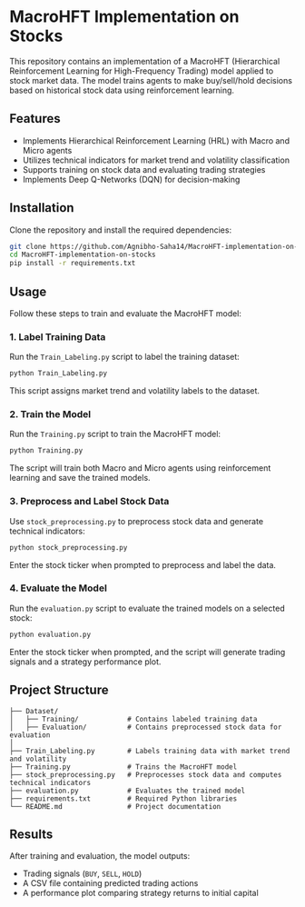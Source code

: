 # MacroHFT Implementation on Stocks

This repository contains an implementation of a MacroHFT (Hierarchical Reinforcement Learning for High-Frequency Trading) model applied to stock market data. The model trains agents to make buy/sell/hold decisions based on historical stock data using reinforcement learning.

## Features
- Implements Hierarchical Reinforcement Learning (HRL) with Macro and Micro agents
- Utilizes technical indicators for market trend and volatility classification
- Supports training on stock data and evaluating trading strategies
- Implements Deep Q-Networks (DQN) for decision-making

## Installation

Clone the repository and install the required dependencies:

```bash
git clone https://github.com/Agnibho-Saha14/MacroHFT-implementation-on-stocks.git
cd MacroHFT-implementation-on-stocks
pip install -r requirements.txt
```

## Usage

Follow these steps to train and evaluate the MacroHFT model:

### 1. Label Training Data
Run the `Train_Labeling.py` script to label the training dataset:
```bash
python Train_Labeling.py
```
This script assigns market trend and volatility labels to the dataset.

### 2. Train the Model
Run the `Training.py` script to train the MacroHFT model:
```bash
python Training.py
```
The script will train both Macro and Micro agents using reinforcement learning and save the trained models.

### 3. Preprocess and Label Stock Data
Use `stock_preprocessing.py` to preprocess stock data and generate technical indicators:
```bash
python stock_preprocessing.py
```
Enter the stock ticker when prompted to preprocess and label the data.

### 4. Evaluate the Model
Run the `evaluation.py` script to evaluate the trained models on a selected stock:
```bash
python evaluation.py
```
Enter the stock ticker when prompted, and the script will generate trading signals and a strategy performance plot.

## Project Structure
```
├── Dataset/
│   ├── Training/            # Contains labeled training data
│   ├── Evaluation/          # Contains preprocessed stock data for evaluation
│
├── Train_Labeling.py        # Labels training data with market trend and volatility
├── Training.py              # Trains the MacroHFT model
├── stock_preprocessing.py   # Preprocesses stock data and computes technical indicators
├── evaluation.py            # Evaluates the trained model
├── requirements.txt         # Required Python libraries
└── README.md                # Project documentation
```

## Results
After training and evaluation, the model outputs:
- Trading signals (`BUY`, `SELL`, `HOLD`)
- A CSV file containing predicted trading actions
- A performance plot comparing strategy returns to initial capital



